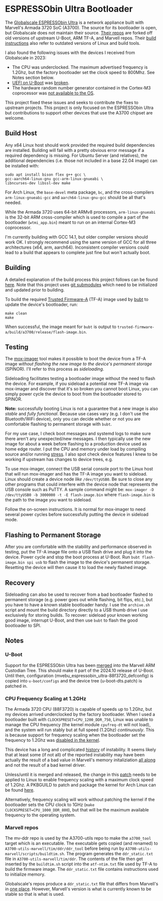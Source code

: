 # ESPRESSObin Ultra Bootloader

The [Globalscale ESPRESSObin Ultra](https://globalscaletechnologies.com/product/espressobin-ultra/) is a network appliance built with Marvell's Armada 3720 SoC (A3700). The source for its bootloader is open, but Globalscale does not maintain their source. [Their repos](https://github.com/globalscaletechnologies) are forked off old versions of upstream U-Boot, ARM TF-A, and Marvell repos. Their [build instructions](https://espressobin.net/espressobin-ultra-build-instruction/) also refer to outdated versions of Linux and build tools.

I also found the following issues with the devices I received from Globalscale in 2023:
* The CPU was underclocked. The maximum advertised frequency is 1.2Ghz, but the factory bootloader set the clock speed to 800Mhz. See Notes section below.
* [UEFI on U-Boot](https://docs.u-boot.org/en/latest/develop/uefi/uefi.html) was [broken](https://lore.kernel.org/regressions/NpVfaMj--3-9@bens.haus/T/).
* The hardware random number generator contained in the Cortex-M3 coprocessor was [not available to the OS](https://gitlab.nic.cz/turris/mox-boot-builder).

This project fixed these issues and seeks to contribute the fixes to upstream projects. This project is only focused on the ESPRESSObin Ultra but contributions to support other devices that use the A3700 chipset are welcome.

## Build Host

Any x64 Linux host should work provided the required build dependencies are installed. Building will fail with a pretty obvious error message if a required dependency is missing. For Ubuntu Server (and relatives), the additional dependencies (i.e. those not included in a base 22.04 image) can be installed with:
```
sudo apt install bison flex g++ gcc \
gcc-aarch64-linux-gnu gcc-arm-linux-gnueabi \
libncurses-dev libssl-dev make
```

For Arch Linux, the `base-devel` meta package, `bc`, and the cross-compilers `arm-linux-gnueabi-gcc` and `aarch64-linux-gnu-gcc` should be all that's needed.

While the Armada 3720 uses 64-bit ARMv8 processors, `arm-linux-gnueabi` is the 32-bit ARM cross-compiler which is used to compile a part of the bootloader (`wtmi_app.bin`) meant to run on an internal Cortex-M3 coprocessor.

I'm currently building with GCC 14.1, but older compiler versions should work OK. I strongly recommend using the same version of GCC for all three architectures (x64, arm, aarch64). Inconsistent compiler versions could lead to a build that appears to complete just fine but won't actually boot.

## Building
A detailed explanation of the build process this project follows can be found [here](https://trustedfirmware-a.readthedocs.io/en/latest/plat/marvell/armada/build.html). Note that this project uses [git submodules](https://git-scm.com/book/en/v2/Git-Tools-Submodules) which need to be initialized and updated prior to building.

To build the required [Trusted Firmware-A](https://www.trustedfirmware.org/projects/tf-a) (TF-A) image used by [bubt](https://source.denx.de/u-boot/u-boot/-/blob/master/doc/mvebu/cmd/bubt.txt) to update the device's bootloader, run:
```
make clean
make
```
When successful, the image meant for `bubt` is output to `trusted-firmware-a/build/a3700/release/flash-image.bin`.

## Testing
The [mox-imager](https://gitlab.nic.cz/turris/mox-imager) tool makes it possible to boot the device from a TF-A image *without flashing the new image to the device's permanent storage* (SPINOR). I'll refer to this process as *sideloading*.

Sideloading facilitates testing a bootloader image without the need to flash the device. For example, if you sideload a potential new TF-A image via mox-imager and discover that it's so broken you cannot boot Linux, you can simply power cycle the device to boot from the bootloader stored to SPINOR.

**Note:** successfully booting Linux is not a guarantee that a new image is also *stable* and *fully functional*. Because use cases vary (e.g. I don't use the Bluetooth/WiFi device), only you can decide whether or not you are comfortable flashing to permanent storage with `bubt`.

For my use case, I check boot messages and systemd logs to make sure there aren't any unexpected/new messages. I then typically use the new image for about a week before flashing to a production device used as home edge router. I put the CPU and memory under load by compiling source and/or running [stress](https://github.com/resurrecting-open-source-projects/stress). I also spot check device features I knew to be working if upstream has changes to device trees, e.g.

To use mox-imager, connect the USB serial console port to the Linux host that will run mox-imager and has the TF-A image you want to sideload. Linux should create a device node *like* `/dev/ttyUSB0`. Be sure to close any other programs that could interfere with the device node that represents the USB console such as PuTTY. A sample command might be: `mox-imager -D /dev/ttyUSB0 -b 3000000 -t -E flash-image.bin` where `flash-image.bin` is the path to the image you want to sideload.

Follow the on-screen instructions. It is normal for mox-imager to need several power cycles before successfully putting the device in sideload mode.

## Flashing to Permanent Storage
After you are comfortable with the stability and performance observed in testing, put the TF-A image file onto a USB flash drive and plug it into the device. Power cycle and stop the boot process at U-Boot. Run `bubt flash-image.bin spi usb` to flash the image to the device's permanent storage. Resetting the device will then cause it to load the newly flashed image.

## Recovery
Sideloading can also be used to recover from a bad bootloader flashed to permanent storage (e.g. power goes out while flashing, bit flips, etc.), but you have to have a known stable bootloader handy. I use the `archive.sh` script and mount the build directory directly to a USB thumb drive I use exclusively for storing builds. To recover: sideload your known working good image, interrupt U-Boot, and then use `bubt` to flash the good bootloader to SPI.

## Notes

### U-Boot
Support for the ESPRESSObin Ultra has been [merged](https://source.denx.de/u-boot/custodians/u-boot-marvell/-/commit/d901c9b8d69e2036c3e991e0364b5eb008788a32) into the Marvell ARM Custodian Tree. This should make it part of the 2024.10 release of U-Boot. Until then, configuration (mvebu_espressobin_ultra-88f3720_defconfig) is copied into `u-boot/configs` and the device tree (u-boot-dts.patch) is patched in.

### CPU Frequency Scaling at 1.2GHz
The Armada 3720 CPU (88F3720) is capable of speeds up to 1.2Ghz, but my devices arrived underclocked by the factory bootloader. When I used a bootloader built with `CLOCKSPRESET=CPU_1200_DDR_750`, Linux was unable to manage the CPU frequency (the kernel module `cpufreq-dt` will not load), and the system will run stably but at full speed (1.2Ghz) *continuously*. This is because support for frequency scaling when the bootloader set the frequency to 1.2Ghz was [disabled in the kernel](https://github.com/torvalds/linux/commit/484f2b7c61b9ae58cc00c5127bcbcd9177af8dfe).

This device has a long and complicated [history](https://github.com/MarvellEmbeddedProcessors/linux-marvell/issues/20) of instability. It seems likely that at least some (if not all) of the reported instability may have been actually the result of a bad value in Marvell's memory initaliziation [all along](https://github.com/MarvellEmbeddedProcessors/mv-ddr-marvell/pull/44) and not the result of a bad kernel driver.

Unless/until it is merged and released, the change in this [patch](https://lore.kernel.org/linux-arm-kernel/20240603012804.122215-2-ben@bens.haus/) needs to be applied to Linux to enable frequency scaling with a maximum clock speed of 1.2Ghz. A PKBGUILD to patch and package the kernel for Arch Linux can be found [here](https://github.com/bschnei/linux-a3700/).

Alternatively, frequency scaling will work without patching the kernel if the bootloader sets the CPU clock to 1GHz (`make CLOCKSPRESET=CPU_1000_DDR_800`), but that will be the maximum available frequency to the operating system.

### Marvell repos
The mv-ddr repo is used by the A3700-utils repo to make the `a3700_tool` target which is an executable. The executable gets copied (and renamed) to `A3700-utils-marvell/tim/ddr/ddr_tool` before being run by `A3700-utils-marvell/scripts/buildtim.sh`. The program generates the `ddr_static.txt` file in `A3700-utils-marvell/tim/ddr`. The contents of the file then get inserted by the `buildtim.sh` script into the `atf-ntim.txt` file used by TF-A to build the firmware image. The `ddr_static.txt` file contains instructions used to initialize memory.

Globalscale's repos produce a `ddr_static.txt` file that differs from Marvell's in [one place](https://github.com/MarvellEmbeddedProcessors/mv-ddr-marvell/commit/4208ad5f2d1cee6125d3047ea1aac90a051e3d16). However, Marvell's version is what is currently known to be stable so that is what is used.
